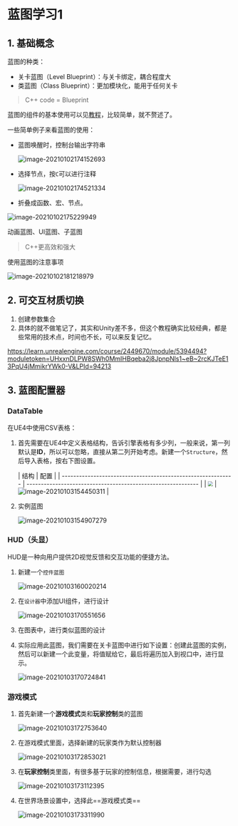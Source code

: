 # 蓝图学习1

## 1. 基础概念

蓝图的种类：

+ 关卡蓝图（Level Blueprint）：与关卡绑定，耦合程度大
+ 类蓝图（Class Blueprint）：更加模块化，能用于任何关卡

> C++ code = Blueprint

蓝图的组件的基本使用可以见[教程](https://learn.unrealengine.com/course/2449697/module/5394457?moduletoken=UHxxnDLPW8SWh0MmIHBqeQB6EldmIbItt8cKrHDZ2uPewDU0HUuDlOrhIYF3665x&LPId=94213)，比较简单，就不赘述了。

一些简单例子来看蓝图的使用：

+ 蓝图唤醒时，控制台输出字符串

  ![image-20210102174152693](蓝图学习1.assets/image-20210102174152693.png)

+ 选择节点，按`C`可以进行注释

  ![image-20210102174521334](蓝图学习1.assets/image-20210102174521334.png)

+ 折叠成函数、宏、节点。

![image-20210102175229949](蓝图学习1.assets/image-20210102175229949.png)

动画蓝图、UI蓝图、子蓝图

> C++更高效和强大

使用蓝图的注意事项

![image-20210102181218979](蓝图学习1.assets/image-20210102181218979.png)



## 2. 可交互材质切换

1. 创建参数集合
2. 具体的就不做笔记了，其实和Unity差不多，但这个教程确实比较经典，都是些常用的技术点，时间也不长，可以来反复记忆。

https://learn.unrealengine.com/course/2449670/module/5394494?moduletoken=UHxxnDLPW8SWh0MmIHBqeba2j8JpnpNls1~eB~2rcKJTeE13PqU4jMmikrYWk0-V&LPId=94213



## 3. 蓝图配置器

### DataTable

在UE4中使用CSV表格：

1. 首先需要在UE4中定义表格结构，告诉引擎表格有多少列，一般来说，第一列默认是**ID**，所以可以忽略，直接从第二列开始考虑。新建一个`Structure`，然后导入表格，按右下图设置。

    | 结构                                                         | 配置                                                         |
| ------------------------------------------------------------ | ------------------------------------------------------------ |
    | <img src="蓝图学习1.assets/image-20210103154332530.png" style="zoom:67%;" /> | ![image-20210103154450311](蓝图学习1.assets/image-20210103154450311.png) |
    
2. 实例蓝图

    ![image-20210103154907279](蓝图学习1.assets/image-20210103154907279.png)

### HUD（头显）

HUD是一种向用户提供2D视觉反馈和交互功能的便捷方法。

1. 新建一个`控件蓝图`

    ![image-20210103160020214](蓝图学习1.assets/image-20210103160020214.png)

2. 在`设计器`中添加UI组件，进行设计

    ![image-20210103170551656](蓝图学习1.assets/image-20210103170551656.png)

3. 在图表中，进行类似蓝图的设计

4. 实际应用此蓝图，我们需要在关卡蓝图中进行如下设置：创建此蓝图的实例，然后可以新建一个此变量，将值赋给它，最后将遍历加入到视口中，进行显示。

    ![image-20210103170724841](蓝图学习1.assets/image-20210103170724841.png)

### 游戏模式

1. 首先新建一个**游戏模式**类和**玩家控制**类的蓝图

    ![image-20210103172753640](蓝图学习1.assets/image-20210103172753640.png)

2. 在游戏模式里面，选择新建的玩家类作为默认控制器

    ![image-20210103172853021](蓝图学习1.assets/image-20210103172853021.png)

3. 在**玩家控制**类里面，有很多基于玩家的控制信息，根据需要，进行勾选

    ![image-20210103173112395](蓝图学习1.assets/image-20210103173112395.png)

4. 在世界场景设置中，选择此==游戏模式类==

    ![image-20210103173311990](蓝图学习1.assets/image-20210103173311990.png)

    